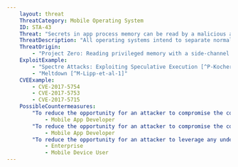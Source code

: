 ```yaml
---
    layout: threat
    ThreatCategory: Mobile Operating System
    ID: STA-43
    Threat: "Secrets in app process memory can be read by a malicious app."
    ThreatDescription: "All operating systems intend to separate normally executed processes (e.g. excepting debuggers or similar environments that were specifically designed otherwise), thereby preventing one user-level process from accessing the memory allocated to another process in any way. Vulnerabilities in the design or implementation of the mobile OS, kernel, or the underlying computational hardware (e.g. CPU), may allow a malicious process to access memory locations allocated to another process. As a result, the attacker may be able to extract secrets (e.g. cryptographic keys, sensitive documents) from other processes, to potentially include the OS services or the kernel itself."
    ThreatOrigin:
        - "Project Zero: Reading privileged memory with a side-channel [^J-Horn-1]"
    ExploitExample:
        - "Spectre Attacks: Exploiting Speculative Execution [^P-Kocher-et-al-1]"
        - "Meltdown [^M-Lipp-et-al-1]"
    CVEExample:
        - CVE-2017-5754
        - CVE-2017-5753
        - CVE-2017-5715
    PossibleCountermeasures:
        "To reduce the opportunity for an attacker to compromise the confidentiality of secrets in process memory, the memory location allocated to any secrets, such as cryptographic keys, should be explicitly overwritten as soon as its contents are no longer in use.":
            - Mobile App Developer
        "To reduce the opportunity for an attacker to compromise the confidentiality of secrets in process memory, secrets (e.g. cryptographic keys) should not be read into memory until they are needed as input to computations.":
            - Mobile App Developer
        "To reduce the opportunity for an attacker to leverage any underlying vulnerability in the mobile OS or computing hardware, apply OS security updates in a timely fashion.":
            - Enterprise    
            - Mobile Device User
---
```

